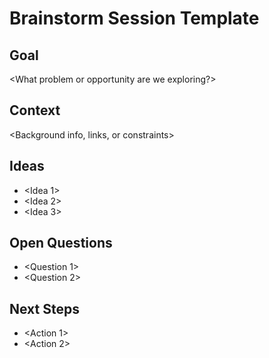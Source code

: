 # Brainstorm Session Template

## Goal
<What problem or opportunity are we exploring?>

## Context
<Background info, links, or constraints>

## Ideas
- <Idea 1>
- <Idea 2>
- <Idea 3>

## Open Questions
- <Question 1>
- <Question 2>

## Next Steps
- <Action 1>
- <Action 2>
